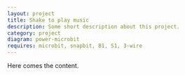 ```yaml
---
layout: project
title: Shake to play music
description: Some short description about this project.
category: project
diagram: power-microbit
requires: microbit, snapbit, B1, S1, 3-wire
---
```


Here comes the content.